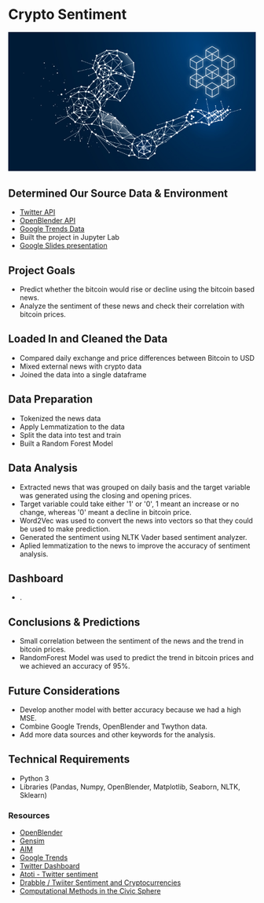 # Crypto Sentiment
![Image Credit:Bahrain This Week.com](images/ai-blockchain.jpeg)

## Determined Our Source Data & Environment
- [Twitter API](https://developer.twitter.com/en/portal/dashboard)
- [OpenBlender API](https://openblender.io/#/my_dashboard)
- [Google Trends Data](https://towardsdatascience.com/google-trends-api-for-python-a84bc25db88f)
- Built the project in Jupyter Lab
- [Google Slides presentation](https://docs.google.com/presentation/d/1iUyEHhSnRBL9jjJk1DSg_f3G2os2I2VMZiwFwZWFQt4/edit#slide=id.gcb9a0b074_1_0)

## Project Goals
- Predict whether the bitcoin would rise or decline using the bitcoin based news.
- Analyze the sentiment of these news and check their correlation with bitcoin prices.

## Loaded In and Cleaned the Data
- Compared daily exchange and price differences between Bitcoin to USD
- Mixed external news with crypto data
- Joined the data into a single dataframe

## Data Preparation
- Tokenized the news data
- Apply Lemmatization to the data
- Split the data into test and train
- Built a Random Forest Model

## Data Analysis
- Extracted news that was grouped on daily basis and the target variable was generated using the closing and opening prices.
- Target variable could take either '1' or '0', 1 meant an increase or no change, whereas '0' meant a decline in bitcoin price.  
- Word2Vec was used to convert the news into vectors so that they could be used to make prediction.
- Generated the sentiment using NLTK Vader based sentiment analyzer.
- Aplied lemmatization to the news to improve the accuracy of sentiment analysis. 

## Dashboard
- .

## Conclusions & Predictions
- Small correlation between the sentiment of the news and the trend in bitcoin prices.
- RandomForest Model was used to predict the trend in bitcoin prices and we achieved an accuracy of 95%.

## Future Considerations
- Develop another model with better accuracy because we had a high MSE.
- Combine Google Trends, OpenBlender and Twython data.
- Add more data sources and other keywords for the analysis.

## Technical Requirements
- Python 3
- Libraries (Pandas, Numpy, OpenBlender, Matplotlib, Seaborn, NLTK, Sklearn)

### Resources

- [OpenBlender](https://openblender.io/#/my_dashboard)
- [Gensim](https://www.geeksforgeeks.org/nlp-gensim-tutorial-complete-guide-for-beginners/)
- [AIM](https://analyticsindiamag.com/how-to-use-openblender-the-leading-data-blending-tool/)
- [Google Trends](https://towardsdatascience.com/google-trends-api-for-python-a84bc25db88f)
- [Twitter Dashboard](https://developer.twitter.com/en/portal/dashboard)
- [Atoti - Twitter sentiment](https://www.atoti.io/how-im-failing-my-twitter-sentiment-analysis-for-cryptocurrency-prediction/)
- [Drabble / Twiiter Sentiment and Cryptocurrencies](https://github.com/Drabble/TwitterSentimentAndCryptocurrencies)
- [Computational Methods in the Civic Sphere](http://2017.compciv.org/guide/topics/python-nonstandard-libraries/twython-guide/twitter-twython-api-basics.html#exploring-the-basics-of-the-twitter-api-with-twython)
